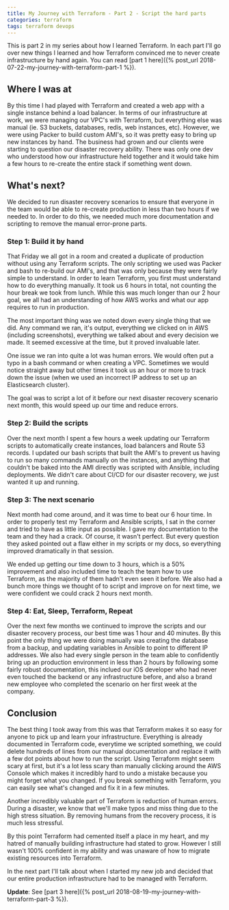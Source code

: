 ```yaml
---
title: My Journey with Terraform - Part 2 - Script the hard parts
categories: terraform
tags: terraform devops
---
```


This is part 2 in my series about how I learned Terraform. In each part I'll go over new things I 
learned and how Terraform convinced me to never create infrastructure by hand again. You can read
[part 1 here]({% post_url 2018-07-22-my-journey-with-terraform-part-1 %}).


## Where I was at

By this time I had played with Terraform and created a web app with a single instance behind a load
balancer. In terms of our infrastructure at work, we were managing our VPC's with Terraform, but 
everything else was manual (ie. S3 buckets, databases, redis, web instances, etc). However, we were
using Packer to build custom AMI's, so it was pretty easy to bring up new instances by hand. The 
business had grown and our clients were starting to question our disaster recovery ability. There
was only one dev who understood how our infrastructure held together and it would take him a few 
hours to re-create the entire stack if something went down. 

## What's next?

We decided to run disaster recovery scenarios to ensure that everyone in the team would be able 
to re-create production in less than two hours if we needed to. In order to do this, we needed 
much more documentation and scripting to remove the manual error-prone parts.


### Step 1: Build it by hand

That Friday we all got in a room and created a duplicate of production without using any Terraform
scripts. The only scripting we used was Packer and bash to re-build our AMI's, and that was only
because they were fairly simple to understand. In order to learn Terraform, you first must 
understand how to do everything manually. It took us 6 hours in total, not counting the hour break
we took from lunch. While this was much longer than our 2 hour goal, we all had an understanding
of how AWS works and what our app requires to run in production.

The most important thing was we noted down every single thing that we did. Any command we ran,
it's output, everything we clicked on in AWS (including screenshots), everything we talked about
and every decision we made. It seemed excessive at the time, but it proved invaluable later.

One issue we ran into quite a lot was human errors. We would often put a typo in a bash command
or when creating a VPC. Sometimes we would notice straight away but other times it took us 
an hour or more to track down the issue (when we used an incorrect IP address to set up an
Elasticsearch cluster).

The goal was to script a lot of it before our next disaster recovery scenario next month, this
would speed up our time and reduce errors.


### Step 2: Build the scripts

Over the next month I spent a few hours a week updating our Terraform scripts to automatically
create instances, load balancers and Route 53 records. I updated our bash scripts that built the
AMI's to prevent us having to run so many commands manually on the instances, and anything
that couldn't be baked into the AMI directly was scripted with Ansible, including deployments.
We didn't care about CI/CD for our disaster recovery, we just wanted it up and running.


### Step 3: The next scenario

Next month had come around, and it was time to beat our 6 hour time. In order to properly test
my Terraform and Ansible scripts, I sat in the corner and tried to have as little input as possible.
I gave my documentation to the team and they had a crack. Of course, it wasn't perfect. But every
question they asked pointed out a flaw either in my scripts or my docs, so everything improved
dramatically in that session. 

We ended up getting our time down to 3 hours, which is a 50% improvement and also included time
to teach the team how to use Terraform, as the majority of them hadn't even seen it before. We
also had a bunch more things we thought of to script and improve on for next time, we were 
confident we could crack 2 hours next month.


### Step 4: Eat, Sleep, Terraform, Repeat

Over the next few months we continued to improve the scripts and our disaster recovery process,
our best time was 1 hour and 40 minutes. By this point the only thing we were doing manually 
was creating the database from a backup, and updating variables in Ansible to point to different 
IP addresses. We also had every single person in the team able to confidently bring up an production 
environment in less than 2 hours by following some fairly robust documentation, this inclued our iOS 
developer who had never even touched the backend or any infrastructure before, and also a brand new 
employee who completed the scenario on her first week at the company.


## Conclusion

The best thing I took away from this was that Terraform makes it so easy for anyone to pick up
and learn your infrastructure. Everything is already documented in Terraform code, everytime
we scripted something, we could delete hundreds of lines from our manual documentation and replace 
it with a few dot points about how to run the script. Using Terraform might seem scary at first, 
but it's a lot less scary than manually clicking around the AWS Console which makes it incredibly 
hard to undo a mistake because you might forget what you changed. If you break something with 
Terraform, you can easily see what's changed and fix it in a few minutes.

Another incredibly valuable part of Terraform is reduction of human errors. During a disaster, we 
know that we'll make typos and miss thing due to the high stress situation. By removing humans from
the recovery process, it is much less stressful.

By this point Terraform had cemented itself a place in my heart, and my hatred of manually building
infrastructure had stated to grow. However I still wasn't 100% confident in my ability and was
unaware of how to migrate existing resources into Terraform.

In the next part I'll talk about when I started my new job and decided that our entire production
infrastructure had to be managed with Terraform.

**Update**: See [part 3 here]({% post_url 2018-08-19-my-journey-with-terraform-part-3 %}).
